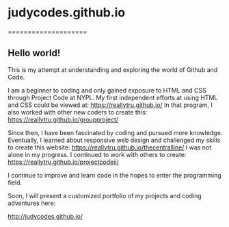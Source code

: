 # judycodes.github.io

====================

## Hello world!

This is my attempt at understanding and exploring the world of Github and Code. 

I am a beginner to coding and only gained exposure to HTML and CSS through Project Code at NYPL. 
My first independent efforts at using HTML and CSS could be viewed at: https://reallytru.github.io/
In that program, I also worked with other new coders to create this: https://reallytru.github.io/groupproject/

Since then, I have been fascinated by coding and pursued more knowledge. 
Eventually, I learned about responsive web design and challenged my skills to create this website: https://reallytru.github.io/thecentralline/
I was not alone in my progress. I continued to work with others to create: https://reallytru.github.io/projectcodeii/

I continue to improve and learn code in the hopes to enter the programming field.

Soon, I will present a customized portfolio of my projects and coding adventures here:

http://judycodes.github.io/

